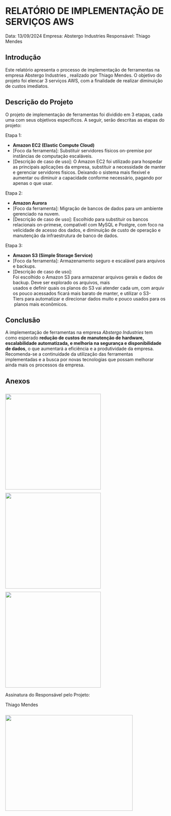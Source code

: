 # RELATÓRIO DE IMPLEMENTAÇÃO DE SERVIÇOS AWS

Data: 13/09/2024
Empresa: Abstergo Industries 
Responsável: Thiago Mendes

## Introdução
Este relatório apresenta o processo de implementação de ferramentas na empresa Abstergo Industries , realizado por Thiago Mendes. O objetivo do projeto foi elencar 3 serviços AWS, com a finalidade de realizar diminuição de custos imediatos.

## Descrição do Projeto
O projeto de implementação de ferramentas foi dividido em 3 etapas, cada uma com seus objetivos específicos. A seguir, serão descritas as etapas do projeto:

Etapa 1: 
- **Amazon EC2 (Elastic Compute Cloud)**
- [Foco da ferramenta]: Substituir servidores físicos on-premise por instâncias de computação escaláveis.
- [Descrição de caso de uso]: O Amazon EC2 foi utilizado para hospedar as principais aplicações da empresa, substituir a necessidade de manter e gerenciar servidores fisicos. Deixando o sistema mais flexivel e aumentar ou diminuir a capacidade conforme necessário, pagando por apenas o que usar.

Etapa 2: 
- **Amazon Aurora**
- [Foco da ferramenta]: Migração de bancos de dados para um ambiente gerenciado na nuvem.
- [Descrição de caso de uso]: Escolhido para substituir os bancos relacionais on-primese, compativél com MySQL e Postgre, com foco na velicidade de acesso dos dados, e diminuição de custo de operação e manutenção da infraestrutura de banco de dados.

Etapa 3: 
- **Amazon S3 (Simple Storage Service)**
- [Foco da ferramenta]: Armazenamento seguro e escalável para arquivos e backups.
- [Descrição de caso de uso]: Foi escolhido o Amazon S3 para armazenar arquivos gerais e dados de backup. Deve ser explorado os arquivos, mais usados e definir quais os planos do S3 vai atender cada um, com arquivos pouco acessados ficará mais barato de manter, e utilizar o S3-Tiers para automatizar e direcionar dados muito e pouco usados para os planos mais econômicos.



## Conclusão
A implementação de ferramentas na empresa *Abstergo Industries* tem como esperado **redução de custos de manutenção de hardware, escalabilidade automatizada, e melhoria na segurança e disponibilidade de dados**, o que aumentará a eficiência e a produtividade da empresa. Recomenda-se a continuidade da utilização das ferramentas implementadas e a busca por novas tecnologias que possam melhorar ainda mais os processos da empresa.

## Anexos

<img src = "https://github.com/user-attachments/assets/564c36b6-37f4-420a-a906-0f6f1b7f7340" style="margin-top: 10px; height: 300px; width: 300px ">
<img src = "https://github.com/user-attachments/assets/ebd60498-6bba-4e90-8d3a-664bd7f9e09d" style="margin-top: 10px; height: 300px; width: 300px ">
<img src = "https://github.com/user-attachments/assets/cc768c25-c2d5-4745-9686-5ef650262de4" style="margin-top: 10px; height: 300px; width: 300px ">

Assinatura do Responsável pelo Projeto:

Thiago Mendes

<img src = "https://github.com/user-attachments/assets/eea5c523-78b1-4c0a-b3f1-5bb9f4cb5f79" style="margin-top: 10px; height: 300px; width: 400px ">
